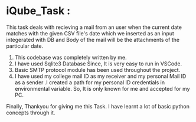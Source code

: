 # iQube_Task :

This task deals with recieving a mail from an user when the current date matches with the given CSV file's date which we inserted as an input integerated with DB
and Body of the mail will be the attachments of the particular date.


1. This codebase was completely written by me.
2. I have used Sqlite3 Database Since, It is very easy to run in VSCode.
3. Basic SMTP protocol module has been used throughout the project.
4. I have used my college mail ID as my receiver  and my personal Mail ID as a sender .I created a path for my personal ID credentials in environmental variable. So, It is only known for me and accepted for my PC.

Finally, Thankyou for giving me this Task. I have learnt a lot of basic python concepts through it.
